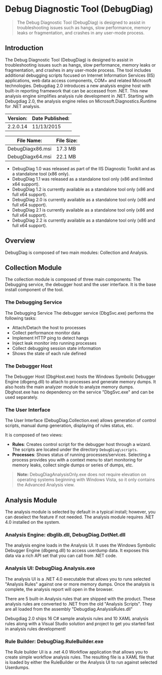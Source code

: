 # Debug Diagnostic Tool (DebugDiag)

> The Debug Diagnostic Tool (DebugDiag) is designed to assist in troubleshooting issues such as hangs,
> slow performance, memory leaks or fragmentation, and crashes in any user-mode process.


## Introduction

The Debug Diagnostic Tool (DebugDiag) is designed to assist in troubleshooting issues such as hangs,
slow performance, memory leaks or fragmentation, and crashes in any user-mode process.
The tool includes additional debugging scripts focused on Internet Information Services (IIS) applications,
web data access components, COM+ and related Microsoft technologies.
Debugdiag 2.0 introduces a new analysis engine host with built-in reporting framework that can be accessed from .NET.
This new analysis engine simplifies analysis rule development in .NET.
Starting with Debugdiag 2.0, the analysis engine relies on Microsoft.Diagnostics.Runtime for .NET analysis.

| Version:         | Date Published: |
|------------------|-----------------|
| 2.2.0.14         | 11/13/2015      |

| File Name:       | File Size:      |
|------------------|-----------------|
| DebugDiagx86.msi | 17.3 MB         |
| DebugDiagx64.msi | 22.1 MB         |

* DebugDiag 1.0 was released as part of the IIS Diagnostic Toolkit and as a standalone tool (x86 only).
* DebugDiag 1.1 was released as a standalone tool only (x86 and limited x64 support).
* DebugDiag 1.2 is currently available as a standalone tool only (x86 and full x64 support).
* DebugDiag 2.0 is currently available as a standalone tool only (x86 and full x64 support).
* DebugDiag 2.1 is currently available as a standalone tool only (x86 and full x64 support).
* DebugDiag 2.2 is currently available as a standalone tool only (x86 and full x64 support).

## Overview

DebugDiag is composed of two main modules: Collection and Analysis.


## Collection Module

The collection module is composed of three main components: The Debugging service, the debugger host and the user interface.
It is the base install component of the tool.


### The Debugging Service

The Debugging Service The debugger service (DbgSvc.exe) performs the following tasks:

* Attach/Detach the host to processes
* Collect performance monitor data
* Implement HTTP ping to detect hangs
* Inject leak monitor into running processes
* Collect debugging session state information
* Shows the state of each rule defined


### The Debugger Host

The Debugger Host (DbgHost.exe) hosts the Windows Symbolic Debugger Engine (dbgeng.dll) to attach to processes
and generate memory dumps. It also hosts the main analyzer module to analyze memory dumps.
Dbghost.exe has no dependency on the service "DbgSvc.exe" and can be used separately.


### The User Interface

The User Interface (DebugDiag.Collection.exe) allows generation of control scripts, manual dump generation, displaying of rules status, etc.

It is composed of two views:

* **Rules**: Creates control script for the debugger host through a wizard. The scripts are located under the directory `DebugDiag\scripts`.
* **Processes**: Shows status of running processes/services. Selecting a process provides you with a context menu to start monitoring for memory leaks, collect single dumps or series of dumps, etc.

> **Note:** DebugDiagAnalysisOnly.exe does not require elevation on operating systems beginning with Windows Vista, so it only contains the Advanced Analysis view.

## Analysis Module

The analysis module is selected by default in a typical install; however, you can deselect the feature if not needed.
The analysis module requires .NET 4.0 installed on the system.

### Analysis Engine: dbglib.dll, DebugDiag.DotNet.dll
The analysis engine loads in the Analysis UI. It uses the Windows Symbolic Debugger Engine (dbgeng.dll) to access userdump data. It exposes this data via a rich API set that you can call from .NET code.

### Analysis UI: DebugDiag.Analysis.exe
The analysis UI is a .NET 4.0 executable that allows you to runs selected "Analysis Rules" against one or more memory dumps. Once the analysis is complete, the analysis report will open in the browser.

There are 5 built-in Analysis rules that are shipped with the product. These analysis rules are converted to .NET from the old "Analysis Scripts". They are all loaded from the assembly "Debugdiag.AnalysisRules.dll"

Debugdiag 2.0 ships 16 C# sample analysis rules and 10 XAML analysis rules along with a Visual Studio solution and project to get you started fast in analysis rules development!

### Rule Builder: DebugDiag.RuleBuilder.exe
The Rule builder UI is a .net 4.0 Workflow application that allows you to create simple workflow analysis rules. The resulting file is a XAML file that is loaded by either the RuleBuilder or the Analysis UI to run against selected Userdumps.
